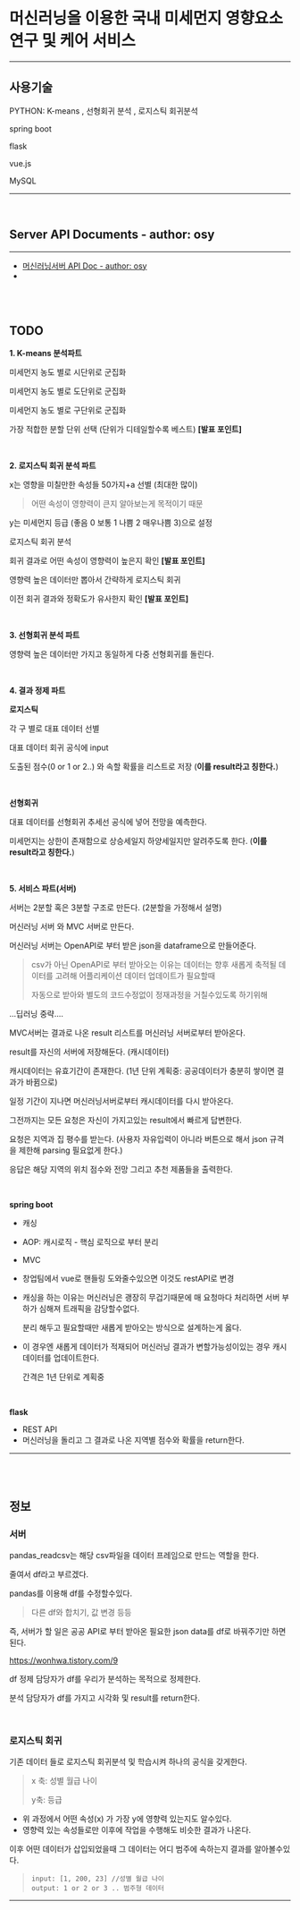# 머신러닝을 이용한 국내 미세먼지 영향요소 연구 및  케어 서비스

---

## 사용기술

PYTHON: K-means , 선형회귀 분석 , 로지스틱 회귀분석

spring boot 

flask 

vue.js

MySQL

---

<br>

## Server API Documents - author: osy

---

+ [머신러닝서버 API Doc - author: osy](https://github.com/godcoder-ohseungyun/Research-on-fine-dust-using-machine-learning/blob/master/machine-learning-Server/machine-learning-Server%20API%20Document.md)
+ 

<br>

<br>

## TODO

**1. K-means 분석파트**

미세먼지 농도 별로 시단위로 군집화

미세먼지 농도 별로 도단위로 군집화

미세먼지 농도 별로 구단위로 군집화

가장 적합한 분할 단위 선택 (단위가 디테일할수록 베스트)  **[발표 포인트]**



<br>

**2. 로지스틱 회귀 분석 파트**

x는 영향을 미칠만한 속성들 50가지+a 선별  (최대한 많이) 

> 어떤 속성이 영향력이 큰지 알아보는게 목적이기 때문



y는 미세먼지 등급 (좋음 0  보통 1 나쁨 2  매우나쁨 3)으로 설정



로지스틱 회귀 분석



회귀 결과로 어떤 속성이 영향력이 높은지 확인 **[발표 포인트]**



영향력 높은 데이터만 뽑아서 간략하게 로지스틱 회귀 



이전 회귀 결과와 정확도가 유사한지 확인  **[발표 포인트]**



<br>

**3. 선형회귀 분석 파트**

영향력 높은 데이터만 가지고 동일하게 다중 선형회귀를 돌린다.



<br>

**4. 결과 정제 파트**

**로지스틱**

각 구 별로 대표 데이터 선별

대표 데이터 회귀 공식에 input

도출된 점수(0 or 1 or 2..) 와 속할 확률을 리스트로 저장 (**이를 result라고 칭한다.**)



<br>

**선형회귀**

대표 데이터를 선형회귀 추세선 공식에 넣어 전망을 예측한다.

미세먼지는 상한이 존재함으로 상승세일지 하양세일지만 알려주도록 한다.  (**이를 result라고 칭한다.**)



<br>

**5. 서비스 파트(서버)**

서버는 2분할 혹은 3분할 구조로 만든다. (2분할을 가정해서 설명)

머신러닝 서버 와 MVC 서버로 만든다.

머신러닝 서버는 OpenAPI로 부터 받은 json을 dataframe으로 만들어준다.

> csv가 아닌 OpenAPI로 부터 받아오는 이유는 데이터는 향후 새롭게 축적될 데이터를 고려해 어플리케이션 데이터 업데이트가 필요할때
>
> 자동으로 받아와 별도의 코드수정없이 정재과정을 거칠수있도록 하기위해



...딥러닝 중략....

MVC서버는 결과로 나온 result 리스트를 머신러닝 서버로부터 받아온다.

result를 자신의 서버에 저장해둔다. (캐시데이터) 

캐시데이터는 유효기간이 존재한다. (1년 단위 계획중: 공공데이터가 충분히 쌓이면 결과가 바뀜으로)

일정 기간이 지나면 머신러닝서버로부터 캐시데이터를 다시 받아온다.

그전까지는 모든 요청은 자신이 가지고있는 result에서 빠르게 답변한다.

요청은 지역과 집 평수를 받는다. (사용자 자유입력이 아니라 버튼으로 해서 json 규격을 제한해 parsing 필요없게 한다.)

응답은 해당 지역의 위치 점수와 전망 그리고 추천 제품들을 출력한다.

<br>

**spring boot**

+ 캐싱

+ AOP: 캐시로직 - 핵심 로직으로 부터 분리

+ MVC

+ 창업팀에서 vue로 핸들링 도와줄수있으면 이것도 restAPI로 변경

+ 캐싱을 하는 이유는 머신러닝은 괭장히 무겁기때문에 매 요청마다 처리하면 서버 부하가 심해져 트래픽을 감당할수없다.

  분리 해두고 필요할때만 새롭게 받아오는 방식으로 설계하는게 옳다.

+ 이 경우엔 새롭게 데이터가 적재되어 머신러닝 결과가 변할가능성이있는 경우 캐시데이터를 업데이트한다.

  간격은 1년 단위로 계획중

<br>

**flask**

+ REST API
+ 머신러닝을 돌리고 그 결과로 나온 지역별 점수와 확률을 return한다.

---

<br>

<br>

## 정보

### 서버

pandas_readcsv는 해당 csv파일을 데이터 프레임으로 만드는 역할을 한다.

줄여서 df라고 부르겠다.



pandas를 이용해 df를 수정할수있다.

> 다른 df와 합치기, 값 변경 등등



즉, 서버가 할 일은 공공 API로 부터 받아온 필요한 json data를 df로 바꿔주기만 하면된다.

https://wonhwa.tistory.com/9



df 정제 담당자가 df를 우리가 분석하는 목적으로 정제한다.



분석 담당자가 df를 가지고 시각화 및 result를 return한다.

<br>

### 로지스틱 회귀

기존 데이터 들로 로지스틱 회귀분석 및 학습시켜 하나의  공식을 갖게한다.

> x 축: 성별 월급  나이 
>
> y축: 등급

+ 위 과정에서 어떤 속성(x) 가 가장 y에 영향력 있는지도 알수있다.
+ 영향력 있는 속성들로만 이후에 작업을 수행해도 비슷한 결과가 나온다.



이후 어떤 데이터가 삽입되었을때 그 데이터는 어디 범주에 속하는지 결과를 알아볼수있다.

> ~~~
> input: [1, 200, 23] //성별 월급 나이
> output: 1 or 2 or 3 .. 범주형 데이터
> ~~~

---



